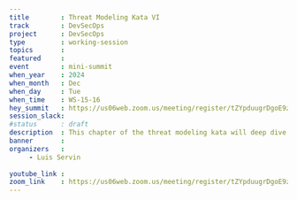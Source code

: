 ```yaml
---
title        : Threat Modeling Kata VI
track        : DevSecOps
project      : DevSecOps
type         : working-session
topics       : 
featured     :
event        : mini-summit
when_year    : 2024
when_month   : Dec
when_day     : Tue
when_time    : WS-15-16
hey_summit   : https://us06web.zoom.us/meeting/register/tZYpduugrDgoE9z1CpbHkqAoL_Vq7xHpz_ft
session_slack:
#status      : draft
description  : This chapter of the threat modeling kata will deep dive into privacy threat modeling. Follow along and participate in an interactive session. Let's tear apart the system, look at the privacy implications and see if an LLM can help us get there faster.
banner       : 
organizers   :
     - Luis Servin
    
youtube_link : 
zoom_link    : https://us06web.zoom.us/meeting/register/tZYpduugrDgoE9z1CpbHkqAoL_Vq7xHpz_ft
---
```

